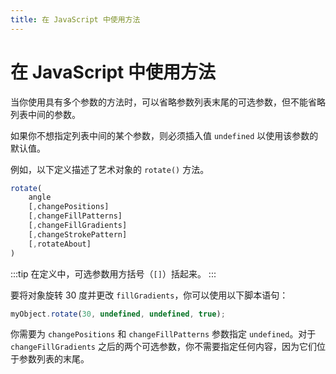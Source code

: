 ```yaml
---
title: 在 JavaScript 中使用方法
---
```

# 在 JavaScript 中使用方法

当你使用具有多个参数的方法时，可以省略参数列表末尾的可选参数，但不能省略列表中间的参数。

如果你不想指定列表中间的某个参数，则必须插入值 `undefined` 以使用该参数的默认值。

例如，以下定义描述了艺术对象的 `rotate()` 方法。

```javascript
rotate(
    angle
    [,changePositions]
    [,changeFillPatterns]
    [,changeFillGradients]
    [,changeStrokePattern]
    [,rotateAbout]
)
```

:::tip
在定义中，可选参数用方括号（`[]`）括起来。
:::

要将对象旋转 30 度并更改 `fillGradients`，你可以使用以下脚本语句：

```javascript
myObject.rotate(30, undefined, undefined, true);
```

你需要为 `changePositions` 和 `changeFillPatterns` 参数指定 `undefined`。对于 `changeFillGradients` 之后的两个可选参数，你不需要指定任何内容，因为它们位于参数列表的末尾。
